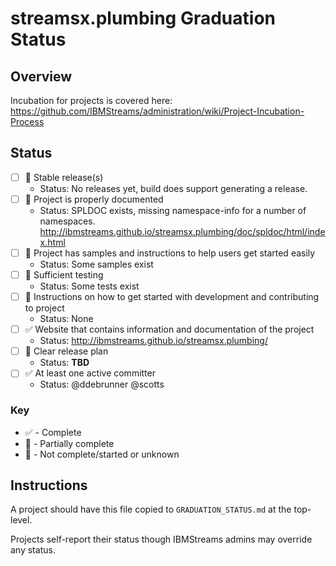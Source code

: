 # streamsx.plumbing Graduation Status


## Overview
Incubation for projects is covered here: https://github.com/IBMStreams/administration/wiki/Project-Incubation-Process

## Status

- [ ] :red_circle: Stable release(s)
  * Status: No releases yet, build does support generating a release.
- [ ] :large_orange_diamond: Project is properly documented
  * Status: SPLDOC exists, missing namespace-info for a number of namespaces. http://ibmstreams.github.io/streamsx.plumbing/doc/spldoc/html/index.html
- [ ] :large_orange_diamond: Project has samples and instructions to help users get started easily
  * Status: Some samples exist
- [ ] :red_circle: Sufficient testing
  * Status: Some tests exist
- [ ] :red_circle: Instructions on how to get started with development and contributing to project
  * Status: None
- [ ] :white_check_mark: Website that contains information and documentation of the project
  * Status: http://ibmstreams.github.io/streamsx.plumbing/
- [ ] :red_circle: Clear release plan
  * Status: **TBD**
- [ ] :white_check_mark: At least one active committer
  * Status: @ddebrunner @scotts

### Key
* :white_check_mark: - Complete
* :large_orange_diamond: - Partially complete
* :red_circle: - Not complete/started or unknown

## Instructions
A project should have this file copied to `GRADUATION_STATUS.md` at the top-level.

Projects self-report their status though IBMStreams admins may override any status.
